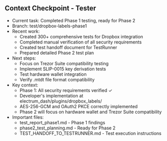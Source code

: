 ## Context Checkpoint - Tester
- Current task: Completed Phase 1 testing, ready for Phase 2
- Branch: test/dropbox-labels-phase1
- Recent work: 
  - Created 300+ comprehensive tests for Dropbox integration
  - Completed manual verification of all security requirements
  - Created test handoff document for TestRunner
  - Prepared detailed Phase 2 test plan
- Next steps: 
  - Focus on Trezor Suite compatibility testing
  - Implement SLIP-0015 key derivation tests
  - Test hardware wallet integration
  - Verify .mtdt file format compatibility
- Key context: 
  - Phase 1: All security requirements verified ✓
  - Developer's implementation at electrum_dash/plugins/dropbox_labels/
  - AES-256-GCM and OAuth2 PKCE correctly implemented
  - Phase 2 will focus on hardware wallet and Trezor Suite compatibility
- Important files:
  - test_report_phase1.md - Phase 1 findings
  - phase2_test_planning.md - Ready for Phase 2
  - TEST_HANDOFF_TO_TESTRUNNER.md - Test execution instructions